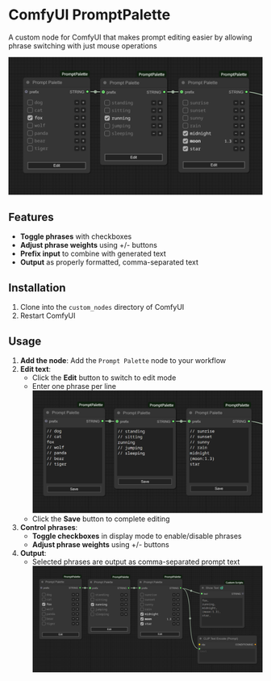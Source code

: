 # ComfyUI PromptPalette

A custom node for ComfyUI that makes prompt editing easier by allowing phrase switching with just mouse operations

![Example](examples/example-01.png)

## Features

- **Toggle phrases** with checkboxes
- **Adjust phrase weights** using +/- buttons
- **Prefix input** to combine with generated text
- **Output** as properly formatted, comma-separated text

## Installation

1. Clone into the `custom_nodes` directory of ComfyUI
2. Restart ComfyUI

## Usage

1. **Add the node**: Add the `Prompt Palette` node to your workflow
2. **Edit text**:
   - Click the **Edit** button to switch to edit mode
   - Enter one phrase per line
     ![Edit mode example](examples/example-02.png)
   - Click the **Save** button to complete editing
3. **Control phrases**:
   - **Toggle checkboxes** in display mode to enable/disable phrases
   - **Adjust phrase weights** using +/- buttons
4. **Output**:
   - Selected phrases are output as comma-separated prompt text
     ![Output example](examples/example-03.png)
